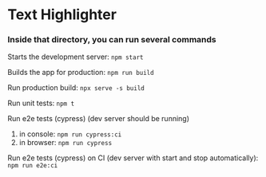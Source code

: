# Text Highlighter
### Inside that directory, you can run several commands

Starts the development server:
`npm start`

Builds the app for production:
`npm run build`

Run production build:
`npx serve -s build`

Run unit tests:
`npm t`

Run e2e tests (cypress) (dev server should be running)
1) in console:
`npm run cypress:ci`
2) in browser:
`npm run cypress`

Run e2e tests (cypress) on CI (dev server with start and stop automatically):
`npm run e2e:ci`
